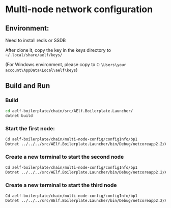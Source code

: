 # Multi-node network configuration

## Environment:

Need to install redis or SSDB

After clone it, copy the key in the keys directory to ```~/.local/share/aelf/keys/```

(For Windows environment, please copy to ```C:\Users\your account\AppData\Local\aelf\keys```)

## Build and Run

### Build

```bash
cd aelf-boilerplate/chain/src/AElf.Boilerplate.Launcher/
dotnet build
```
### Start the first node:

```bash
Cd aelf-boilerplate/chain/multi-node-config/configInfo/bp1
Dotnet ../../../src/AElf.Boilerplate.Launcher/bin/Debug/netcoreapp2.2/AElf.Boilerplate.Launcher.dll
```

### Create a new terminal to start the second node

```bash
Cd aelf-boilerplate/chain/multi-node-config/configInfo/bp1
Dotnet ../../../src/AElf.Boilerplate.Launcher/bin/Debug/netcoreapp2.2/AElf.Boilerplate.Launcher.dll
```

### Create a new terminal to start the third node

```bash
Cd aelf-boilerplate/chain/multi-node-config/configInfo/bp1
Dotnet ../../../src/AElf.Boilerplate.Launcher/bin/Debug/netcoreapp2.2/AElf.Boilerplate.Launcher.dll
```
